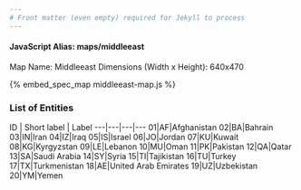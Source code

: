 ```yaml
---
# Front matter (even empty) required for Jekyll to process
---
```


#### JavaScript Alias: maps/middleeast

Map Name: Middleeast
Dimensions (Width x Height): 640x470



{% embed_spec_map middleeast-map.js %}

### List of Entities

ID | Short label | Label
---|---|---|---
01|AF|Afghanistan
02|BA|Bahrain
03|IN|Iran
04|IZ|Iraq
05|IS|Israel
06|JO|Jordan
07|KU|Kuwait
08|KG|Kyrgyzstan
09|LE|Lebanon
10|MU|Oman
11|PK|Pakistan
12|QA|Qatar
13|SA|Saudi Arabia
14|SY|Syria
15|TI|Tajikistan
16|TU|Turkey
17|TX|Turkmenistan
18|AE|United Arab Emirates
19|UZ|Uzbekistan
20|YM|Yemen

